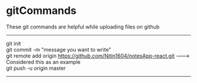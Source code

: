 # gitCommands                                                                                                                                                                       
These git commands are helpful while uploading files on github                                                                           
___________________________________________________________________________________________________________ 
git init  
git commit -m "message you want to write"     
git remote add origin https://github.com/Nitin1604/notesApp-react.git ---> Considered this as an example  
git push -u origin master   
____________________________________________________________________________________________________________
